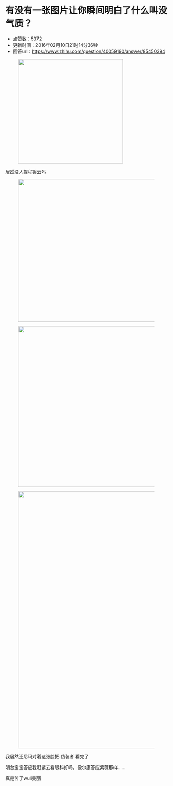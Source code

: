# 有没有一张图片让你瞬间明白了什么叫没气质？
- 点赞数：5372
- 更新时间：2016年02月10日21时14分36秒
- 回答url：https://www.zhihu.com/question/40059190/answer/85450394
<body>
 <figure>
  <img src="https://picx.zhimg.com/50/e33a3c4a5376081a5f7d50b8130b80d9_720w.jpg?source=1940ef5c" data-rawwidth="326" data-rawheight="326" data-original-token="e33a3c4a5376081a5f7d50b8130b80d9" class="content_image" width="326">
 </figure>
 <p data-pid="oE7_qV7S">居然没人提程锦云吗</p>
 <figure>
  <img src="https://picx.zhimg.com/50/86311a1525ff530383d9886af9b58f5c_720w.jpg?source=1940ef5c" data-rawwidth="444" data-rawheight="441" data-original-token="86311a1525ff530383d9886af9b58f5c" class="origin_image zh-lightbox-thumb" width="444" data-original="https://picx.zhimg.com/86311a1525ff530383d9886af9b58f5c_r.jpg?source=1940ef5c">
 </figure>
 <figure>
  <img src="https://pic1.zhimg.com/50/0e7356f49e64a2cc25e6b96c578fda57_720w.jpg?source=1940ef5c" data-rawwidth="500" data-rawheight="281" data-original-token="0e7356f49e64a2cc25e6b96c578fda57" class="origin_image zh-lightbox-thumb" width="500" data-original="https://picx.zhimg.com/0e7356f49e64a2cc25e6b96c578fda57_r.jpg?source=1940ef5c">
 </figure>
 <figure>
  <img src="https://picx.zhimg.com/50/f785e3db125a978fcf9bc081b7261056_720w.jpg?source=1940ef5c" data-rawwidth="800" data-rawheight="420" data-original-token="f785e3db125a978fcf9bc081b7261056" class="origin_image zh-lightbox-thumb" width="800" data-original="https://pic1.zhimg.com/f785e3db125a978fcf9bc081b7261056_r.jpg?source=1940ef5c">
 </figure>
 <p data-pid="FNvoz5Cl">我居然还尼玛对着这张脸把 伪装者 看完了</p>
 <p data-pid="AqtBuRev">明台宝宝答应我赶紧去看眼科好吗，像尔康答应紫薇那样……</p>
 <p data-pid="77f-PECA">真是苦了wuli曼丽</p>
</body>